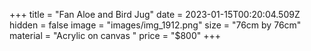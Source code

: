 +++
title = "Fan Aloe and Bird Jug"
date = 2023-01-15T00:20:04.509Z
hidden = false
image = "images/img_1912.png"
size = "76cm by 76cm"
material = "Acrylic on canvas "
price = "$800"
+++
